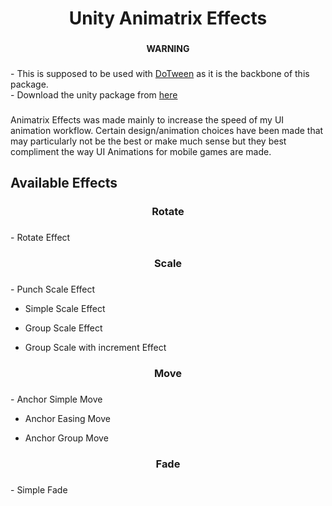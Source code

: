 <h1 align="center">Unity Animatrix Effects</h1>

###

<h4 align="center">WARNING</h4>

###

<p align="left">- This is supposed to be used with <a href="https://assetstore.unity.com/packages/tools/animation/dotween-hotween-v2-27676?srsltid=AfmBOorF8JxMYN4ZutaHzt0ubU-_vaTzuAL8f787nmTN8jC8LBuA1I8z">DoTween</a> as it is the backbone of this package.<br>- Download the unity package from <a href="https://github.com/aliahmed616/Animatrix-Effects/releases/tag/Releases">here</a></p>

###

<p align="left">Animatrix Effects was made mainly to increase the speed of my UI animation workflow. Certain design/animation choices have been made that may particularly not be the best or make much sense but they best compliment the way UI Animations for mobile games are made.</p>

###

<h2 align="left">Available Effects</h2>

###

<h3 align="center">Rotate</h3>

###

<p align="left">- Rotate Effect</p>


###

<h3 align="center">Scale</h3>

###

<p align="left">- Punch Scale Effect <br>


  - Simple Scale Effect<br>

  - Group Scale Effect<br>


  - Group Scale with increment Effect</p>


###

<h3 align="center">Move</h3>

###

<p align="left">- Anchor Simple Move<br>

  - Anchor Easing Move<br>

  - Anchor Group Move</p>

###

<h3 align="center">Fade</h3>

###

<p align="left">- Simple Fade</p>


###
